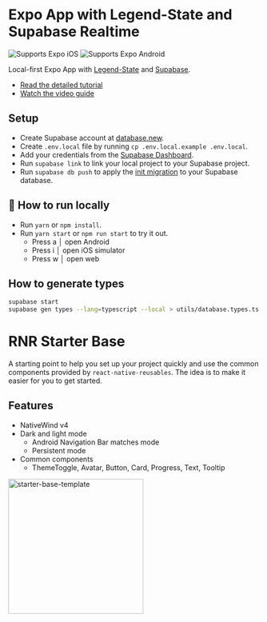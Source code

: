 # Expo App with Legend-State and Supabase Realtime

<p>
  <!-- iOS -->
  <img alt="Supports Expo iOS" longdesc="Supports Expo iOS" src="https://img.shields.io/badge/iOS-4630EB.svg?style=flat-square&logo=APPLE&labelColor=999999&logoColor=fff" />
  <!-- Android -->
  <img alt="Supports Expo Android" longdesc="Supports Expo Android" src="https://img.shields.io/badge/Android-4630EB.svg?style=flat-square&logo=ANDROID&labelColor=A4C639&logoColor=fff" />
</p>

Local-first Expo App with
[Legend-State](https://legendapp.com/open-source/state/v3/) and
[Supabase](https://supabase.com/).

- [Read the detailed tutorial](https://supabase.link/local-first-expo-legend-state)
- [Watch the video guide](https://supabase.link/local-first-expo-legend-state-yt)

## Setup

- Create Supabase account at [database.new](https://database.new).
- Create `.env.local` file by running `cp .env.local.example .env.local`.
- Add your credentials from the
  [Supabase Dashboard](https://supabase.com/dashboard/project/_/settings/api).
- Run `supabase link` to link your local project to your Supabase project.
- Run `supabase db push` to apply the
  [init migration](./supabase/migrations/20240902202009_init.sql) to your
  Supabase database.

## 🚀 How to run locally

- Run `yarn` or `npm install`.
- Run `yarn start` or `npm run start` to try it out.
  - Press a │ open Android
  - Press i │ open iOS simulator
  - Press w │ open web

## How to generate types

```bash
supabase start
supabase gen types --lang=typescript --local > utils/database.types.ts
```

# RNR Starter Base

A starting point to help you set up your project quickly and use the common
components provided by `react-native-reusables`. The idea is to make it easier
for you to get started.

## Features

- NativeWind v4
- Dark and light mode
  - Android Navigation Bar matches mode
  - Persistent mode
- Common components
  - ThemeToggle, Avatar, Button, Card, Progress, Text, Tooltip

<img src="https://github.com/mrzachnugent/react-native-reusables/assets/63797719/42c94108-38a7-498b-9c70-18640420f1bc"
     alt="starter-base-template"
     style="width:270px;" />
